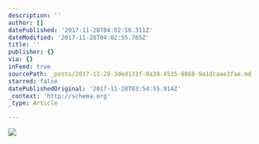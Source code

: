 ```yaml
---
description: ''
author: []
datePublished: '2017-11-28T04:02:56.311Z'
dateModified: '2017-11-28T04:02:55.765Z'
title: ''
publisher: {}
via: {}
inFeed: true
sourcePath: _posts/2017-11-28-3ded131f-0a39-4535-9868-9a1dcaae3fae.md
starred: false
datePublishedOriginal: '2017-11-28T03:54:55.914Z'
_context: 'http://schema.org'
_type: Article

---
```

![](https://the-grid-user-content.s3-us-west-2.amazonaws.com/e4582a2f-41ee-4461-9d6c-bf0da60e5ee7.jpg)